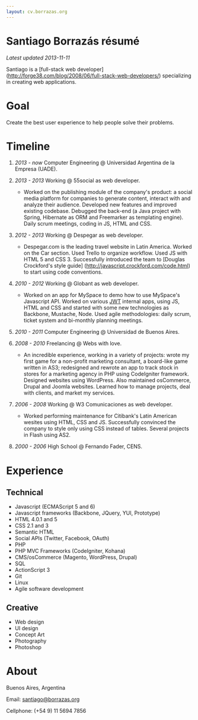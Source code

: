 ```yaml
---
layout: cv.borrazas.org
---
```


Santiago Borrazás résumé
========================

_Latest updated 2013-11-11_


Santiago is a [full-stack web developer]
(http://forge38.com/blog/2008/06/full-stack-web-developers/) specializing in
creating web applications.


# Goal

Create the best user experience to help people solve their problems.


# Timeline

1. *2013 - now* Computer Engineering @ Universidad Argentina de la Empresa
    (UADE).

2. *2013 - 2013* Working @ 55social as web developer.
    - Worked on the publishing module of the company's product: a social media
    platform for companies to generate content, interact with and analyze their
    audience.
    Developed new features and improved existing codebase. Debugged the back-end 
    (a Java project with Spring, Hibernate as ORM and Freemarker as templating 
    engine). Daily scrum meetings, coding in JS, HTML and CSS.

3. *2012 - 2013* Working @ Despegar as web developer.
    - Despegar.com is the leading travel website in Latin America. Worked on the
    Car section. Used Trello to organize workflow. Used JS with HTML 5 and CSS 3. 
    Successfully introduced the team to [Douglas Crockford's style guide]
    (http://javascript.crockford.com/code.html) to start using code conventions.

4. *2010 - 2012* Working @ Globant as web developer.
    - Worked on an app for MySpace to demo how to use MySpace's Javascript API.
    Worked on various [JWT](http://www.jwt.com/jwt/) internal apps, using JS,
    HTML and CSS and started with some new technologies as Backbone, Mustache,
    Node. Used agile methodologies: daily scrum, ticket system and bi-monthly
    planning meetings.

5. *2010 - 2011* Computer Engineering @ Universidad de Buenos Aires.

6. *2008 - 2010* Freelancing @ Webs with love.
    - An incredible experience, working in a variety of projects: wrote my first 
    game for a non-profit marketing consultant, a board-like game written in AS3;
    redesigned and rewrote an app to track stock in stores for a marketing
    agency in PHP using CodeIgniter framework. Designed websites using WordPress. 
    Also maintained osCommerce, Drupal and Joomla websites. Learned how to manage 
    projects, deal with clients, and market my services.

7. *2006 - 2008* Working @ W3 Comunicaciones as web developer.
    - Worked performing maintenance for Citibank's Latin American wesites using 
    HTML, CSS and JS. Successfully convinced the company to style only using CSS
    instead of tables. Several projects in Flash using AS2.

8. *2000 - 2006* High School @ Fernando Fader, CENS.


# Experience


## Technical

- Javascript (ECMAScript 5 and 6)
- Javascript frameworks (Backbone, JQuery, YUI, Prototype)
- HTML 4.0.1 and 5
- CSS 2.1 and 3
- Semantic HTML
- Social APIs (Twitter, Facebook, OAuth)
- PHP
- PHP MVC Frameworks (CodeIgniter, Kohana)
- CMS/osCommerce (Magento, WordPress, Drupal)
- SQL
- ActionScript 3
- Git
- Linux
- Agile software development

## Creative

- Web design
- UI design
- Concept Art
- Photography
- Photoshop


# About

Buenos Aires, Argentina

Email: <santiago@borrazas.org>

Cellphone: (+54 9) 11 5694 7856

